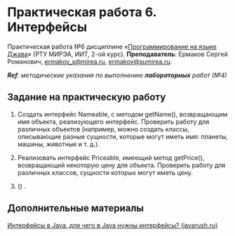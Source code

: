 # Практическая работа 6. Интерфейсы
Практическая работа №6 дисциплине «[Программирование на языке Джава](https://online-edu.mirea.ru/course/view.php?id=4053)» (РТУ МИРЭА, ИИТ, 2-ой курс).
**Преподаватель**: Ермаков Сергей Романович, ermakov_s@mirea.ru, ermakov@sumirea.ru.

***Ref**: методические указания по выполнению **лабораторных** работ (№4)*

## Задание на практическую работу

1. Создать интерфейс Nameable, с методом getName(), возвращающим имя объекта, реализующего интерфейс. Проверить работу для различных объектов (например, можно создать классы, описывающие разные сущности, которые могут иметь имя: планеты, машины, животные и т. д.).

2. Реализовать интерфейс Priceable, имеющий метод getPrice(), возвращающий некоторую цену для объекта. Проверить работу для различных классов, сущности которых могут иметь цену.

3. () .

   

## Дополнительные материалы

[Интерфейсы в Java, для чего в Java нужны интерфейсы? (javarush.ru)](https://javarush.ru/groups/posts/1981-dlja-chego-v-java-nuzhnih-interfeysih)
